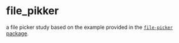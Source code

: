 # file_pikker

a file picker study 
based on the example provided in the [`file-picker` package](https://pub.dev/packages/file_picker).
